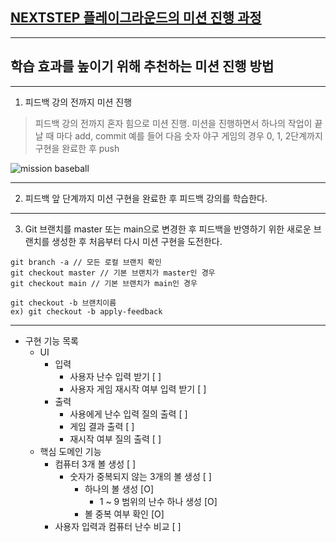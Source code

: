 ## [NEXTSTEP 플레이그라운드의 미션 진행 과정](https://github.com/next-step/nextstep-docs/blob/master/playground/README.md)

---
## 학습 효과를 높이기 위해 추천하는 미션 진행 방법

---
1. 피드백 강의 전까지 미션 진행 
> 피드백 강의 전까지 혼자 힘으로 미션 진행. 미션을 진행하면서 하나의 작업이 끝날 때 마다 add, commit
> 예를 들어 다음 숫자 야구 게임의 경우 0, 1, 2단계까지 구현을 완료한 후 push

![mission baseball](https://raw.githubusercontent.com/next-step/nextstep-docs/master/playground/images/mission_baseball.png)

---
2. 피드백 앞 단계까지 미션 구현을 완료한 후 피드백 강의를 학습한다.

---
3. Git 브랜치를 master 또는 main으로 변경한 후 피드백을 반영하기 위한 새로운 브랜치를 생성한 후 처음부터 다시 미션 구현을 도전한다.

```
git branch -a // 모든 로컬 브랜치 확인
git checkout master // 기본 브랜치가 master인 경우
git checkout main // 기본 브랜치가 main인 경우

git checkout -b 브랜치이름
ex) git checkout -b apply-feedback
```

---
- 구현 기능 목록
  - UI
    - 입력
      - 사용자 난수 입력 받기 [ ]
      - 사용자 게임 재시작 여부 입력 받기 [ ]
    - 출력
      - 사용에게 난수 입력 질의 출력 [ ]
      - 게임 결과 출력 [ ]
      - 재시작 여부 질의 출력 [ ]
  - 핵심 도메인 기능
    - 컴퓨터 3개 볼 생성 [ ]
      - 숫자가 중복되지 않는 3개의 볼 생성 [ ] 
        - 하나의 볼 생성 [O]
          - 1 ~ 9 범위의 난수 하나 생성 [O]
        - 볼 중복 여부 확인 [O]
    - 사용자 입력과 컴퓨터 난수 비교 [ ]